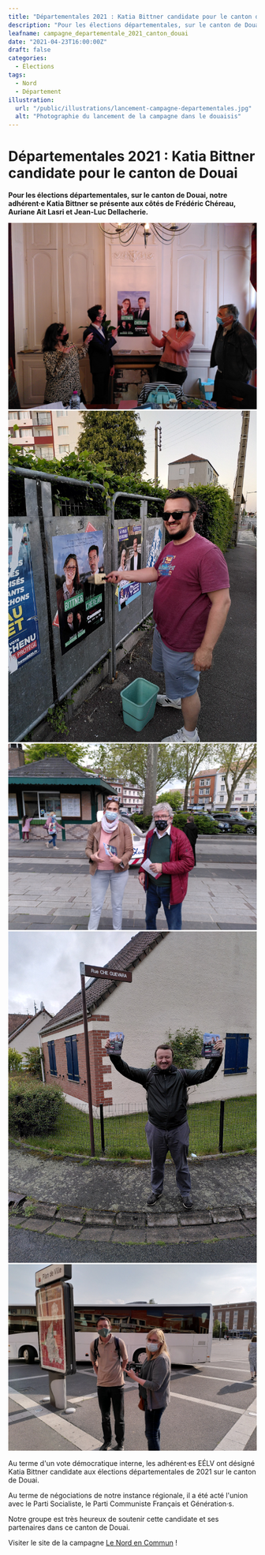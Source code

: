 ```yaml
---
title: "Départementales 2021 : Katia Bittner candidate pour le canton de Douai"
description: "Pour les élections départementales, sur le canton de Douai, notre adhérent·e Katia Bittner se présente aux côtés de Frédéric Chéreau, Auriane Ait Lasri et Jean-Luc Dellacherie."
leafname: campagne_departementale_2021_canton_douai
date: "2021-04-23T16:00:00Z"
draft: false
categories:
  - Élections
tags:
  - Nord
  - Département
illustration:
  url: "/public/illustrations/lancement-campagne-departementales.jpg"
  alt: "Photographie du lancement de la campagne dans le douaisis"
---
```


# Départementales 2021 : Katia Bittner candidate pour le canton de Douai

**Pour les élections départementales, sur le canton de Douai, notre adhérent·e Katia Bittner se présente aux côtés de Frédéric Chéreau, Auriane Ait Lasri et Jean-Luc Dellacherie.**

![Photographie du lancement de la campagne dans le douaisis](/public/illustrations/lancement-campagne-departementales.jpg)
![Photographie de Nicolas Froidure qui colle une affiche](/public/illustrations/collage-departementales-2021.jpg)
![Photographie de militant·es tractant](/public/illustrations/tractage-departementales.jpg)
![Photographie de militant·es tractant](/public/illustrations/tractage-departementales-2.jpg)
![Photographie de militant·es tractant](/public/illustrations/tractage-departementales-3.jpg)

Au terme d'un vote démocratique interne, les adhérent·es EÉLV ont désigné Katia Bittner candidate aux élections départementales de 2021 sur le canton de Douai.

Au terme de négociations de notre instance régionale, il a été acté l'union avec le Parti Socialiste, le Parti Communiste Français et Génération·s.

Notre groupe est très heureux de soutenir cette candidate et ses partenaires dans ce canton de Douai.

Visiter le site de la campagne [Le Nord en Commun](https://douaisis2021.fr/) !
